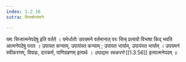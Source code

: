 ```yaml
---
index: 1.2.16
sutra: विभाषोपयमने

---
```

यमः सिजात्मनेपदेषु इति वर्तते । यमेर्धातोः उपयमने वर्तमानात् परः सिच् प्रत्ययो विभाषा किद् भवति आत्मनेपदेषु परतः । उपायत कन्याम्, उपायंस्त कन्याम् ; उपायत भार्याम्, उपायंस्त भार्याम् । उपयमनं स्वीकरणम्, विवाहः, दारकर्म, पाणिग्रहणम् इत्यर्थः । _उपाद्यमः स्वकरणे_ [[1.3.56]] इत्यात्मनेपदम् ॥